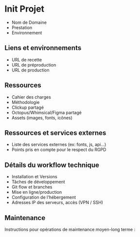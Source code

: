 # Init Projet

- Nom de Domaine
- Prestation
- Environnement

## Liens et environnements

- URL de recette
- URL de préproduction
- URL de production

## Ressources

- Cahier des charges
- Méthodologie
- Clickup partagé
- Octopus/Whimsical/Figma partagé
- Assets (images, fonts, icônes)

## Ressources et services externes

- Liste des services externes (ex: fonts, js, api...)
- Points pris en compte pour le respect du RGPD

## Détails du workflow technique

- Installation et Versions
- Tâches de développement
- Git flow et branches
- Mise en ligne/production
- Configuration de l'hébergement
- Adresses IP des serveurs, accès (VPN / SSH)

## Maintenance

Instructions pour opérations de maintenance moyen-long terme :